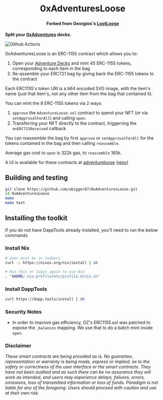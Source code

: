 # <h1 align="center"> 0xAdventuresLoose </h1>

### <h4 align="center"> Forked from Georgios's [LootLoose](https://github.com/gakonst/lootloose) </h4>

**Split your [0xAdventures](https://0xadventures.com/) decks.**

![Github Actions](https://github.com/abigger87/0xAdventuresLoose/workflows/Tests/badge.svg)

0xAdventuresLoose is an ERC-1155 contract which allows you to:
1. Open your [Adventure Decks](https://www.adventureloose.com/) and mint 45 ERC-1155 tokens, corresponding to each item
in the bag
2. Re-assemble your ERC721 bag by giving back the ERC-1155 tokens to the contract

Each ERC1155's token URI is a b64 encoded SVG image, with the item's name (just that item's, not
any other item from the bag that contained it).

You can mint the 8 ERC-1155 tokens via 2 ways:
1. `approve` the `AdventureLoose.sol` contract to spend your NFT (or via `setApprovalForAll`) and calling `open`.
2. Transferring your NFT directly to the contract, triggerring the `onERC721Received` callback

You can reassemble the bag by first `approve` or `setApprovalForAll` for the tokens
contained in the bag and then calling `reassemble`.

Average gas cost to `open` is 322k gas, to `reassemble` 165k.

A UI is available for these contracts at [adventureloose](https://adventureloose.com) ([repo](https://github.com/abigger87/adventureloose.com))

## Building and testing

```sh
git clone https://github.com/abigger87/0xAdventuresLoose.git
cd 0xAdventuresLoose
make
make test
```

## Installing the toolkit

If you do not have DappTools already installed, you'll need to run the below
commands

### Install Nix

```sh
# User must be in sudoers
curl -L https://nixos.org/nix/install | sh

# Run this or login again to use Nix
. "$HOME/.nix-profile/etc/profile.d/nix.sh"
```

### Install DappTools

```sh
curl https://dapp.tools/install | sh
```

### Security Notes

* In order to improve gas efficiency, OZ's ERC1155.sol was patched to expose the `_balances`
mapping. We use that to do a batch mint inside `open`.

### Disclaimer

_These smart contracts are being provided as is. No guarantee, representation or warranty is being made, express or implied, as to the safety or correctness of the user interface or the smart contracts. They have not been audited and as such there can be no assurance they will work as intended, and users may experience delays, failures, errors, omissions, loss of transmitted information or loss of funds. Paradigm is not liable for any of the foregoing. Users should proceed with caution and use at their own risk._
